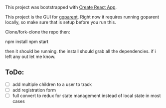 This project was bootstrapped with [Create React App](https://github.com/facebookincubator/create-react-app).


This project is the GUI for [goparent](https://github.com/sasimpson/goparent).  Right now it requires running goparent locally, so make sure that is setup before you run this.

Clone/fork-clone the repo then:

  npm install
  npm start

then it should be running.  the install should grab all the dependencies.  if i left any out let me know.

## ToDo:

- [ ] add multiple children to a user to track
- [ ] add registration form
- [ ] full convert to redux for state management instead of local state in most cases
